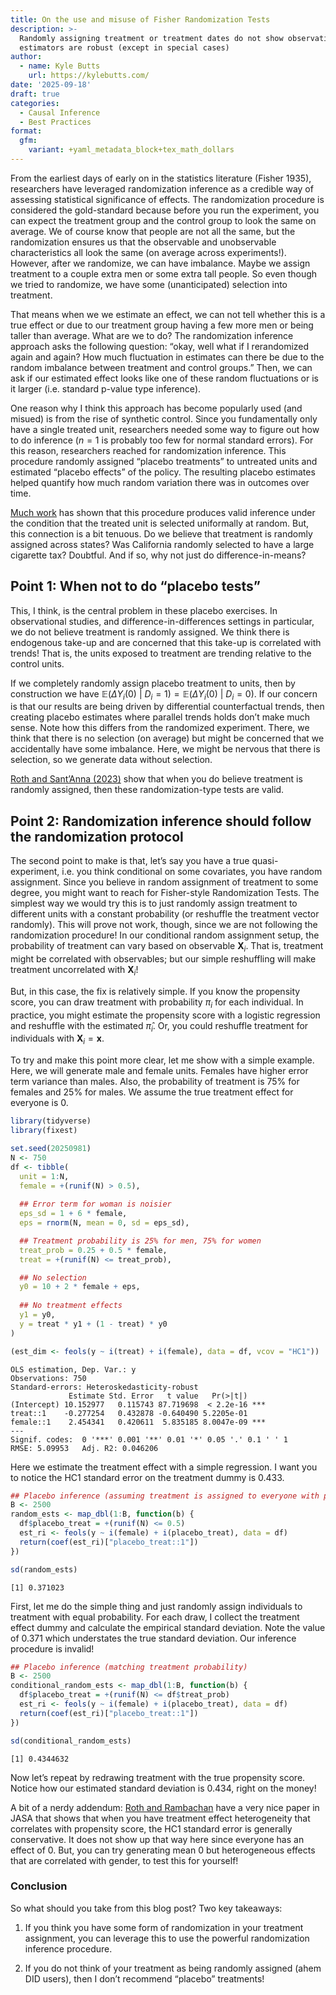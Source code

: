 ```yaml
---
title: On the use and misuse of Fisher Randomization Tests
description: >-
  Randomly assigning treatment or treatment dates do not show observational
  estimators are robust (except in special cases)
author:
  - name: Kyle Butts
    url: https://kylebutts.com/
date: '2025-09-18'
draft: true
categories:
  - Causal Inference
  - Best Practices
format:
  gfm:
    variant: +yaml_metadata_block+tex_math_dollars
---
```



From the earliest days of early on in the statistics literature (Fisher
1935), researchers have leveraged randomization inference as a credible
way of assessing statistical significance of effects. The randomization
procedure is considered the gold-standard because before you run the
experiment, you can expect the treatment group and the control group to
look the same on average. We of course know that people are not all the
same, but the randomization ensures us that the observable and
unobservable characteristics all look the same (on average across
experiments!). However, after we randomize, we can have imbalance. Maybe
we assign treatment to a couple extra men or some extra tall people. So
even though we tried to randomize, we have some (unanticipated)
selection into treatment.

That means when we we estimate an effect, we can not tell whether this
is a true effect or due to our treatment group having a few more men or
being taller than average. What are we to do? The randomization
inference approach asks the following question: “okay, well what if I
rerandomized again and again? How much fluctuation in estimates can
there be due to the random imbalance between treatment and control
groups.” Then, we can ask if our estimated effect looks like one of
these random fluctuations or is it larger (i.e. standard p-value type
inference).

One reason why I think this approach has become popularly used (and
misued) is from the rise of synthetic control. Since you fundamentally
only have a single treated unit, researchers needed some way to figure
out how to do inference ($n = 1$ is probably too few for normal standard
errors). For this reason, researchers reached for randomization
inference. This procedure randomly assigned “placebo treatments” to
untreated units and estimated “placebo effects” of the policy. The
resulting placebo estimates helped quantify how much random variation
there was in outcomes over time.

[Much work](https://arxiv.org/pdf/2401.07152) has shown that this
procedure produces valid inference under the condition that the treated
unit is selected uniformally at random. But, this connection is a bit
tenuous. Do we believe that treatment is randomly assigned across
states? Was California randomly selected to have a large cigarette tax?
Doubtful. And if so, why not just do difference-in-means?

## Point 1: When not to do “placebo tests”

This, I think, is the central problem in these placebo exercises. In
observational studies, and difference-in-differences settings in
particular, we do not believe treatment is randomly assigned. We think
there is endogenous take-up and are concerned that this take-up is
correlated with trends! That is, the units exposed to treatment are
trending relative to the control units.

If we completely randomly assign placebo treatment to units, then by
construction we have
$\mathbb{E}(\Delta Y_i(0) \ | \ D_i = 1) = \mathbb{E}(\Delta Y_i(0) \ | \ D_i = 0)$.
If our concern is that our results are being driven by differential
counterfactual trends, then creating placebo estimates where parallel
trends holds don’t make much sense. Note how this differs from the
randomized experiment. There, we think that there is no selection (on
average) but might be concerned that we accidentally have some
imbalance. Here, we might be nervous that there is selection, so we
generate data without selection.

[Roth and Sant’Anna
(2023)](https://psantanna.com/files/Roth_SantAnna_Staggered.pdf) show
that when you do believe treatment is randomly assigned, then these
randomization-type tests are valid.

## Point 2: Randomization inference should follow the randomization protocol

The second point to make is that, let’s say you have a true
quasi-experiment, i.e. you think conditional on some covariates, you
have random assignment. Since you believe in random assignment of
treatment to some degree, you might want to reach for Fisher-style
Randomization Tests. The simplest way we would try this is to just
randomly assign treatment to different units with a constant probability
(or reshuffle the treatment vector randomly). This will prove not work,
though, since we are not following the randomization procedure! In our
conditional random assignment setup, the probability of treatment can
vary based on observable $\bm{X}_i$. That is, treatment might be
correlated with observables; but our simple reshuffling will make
treatment uncorrelated with $\bm{X}_i$!

But, in this case, the fix is relatively simple. If you know the
propensity score, you can draw treatment with probability $\pi_i$ for
each individual. In practice, you might estimate the propensity score
with a logistic regression and reshuffle with the estimated
$\hat{\pi}_i$. Or, you could reshuffle treatment for individuals with
$\bm{X}_i = \bm{x}$.

To try and make this point more clear, let me show with a simple
example. Here, we will generate male and female units. Females have
higher error term variance than males. Also, the probability of
treatment is 75% for females and 25% for males. We assume the true
treatment effect for everyone is 0.

``` r
library(tidyverse)
library(fixest)

set.seed(20250981)
N <- 750
df <- tibble(
  unit = 1:N, 
  female = +(runif(N) > 0.5),
  
  ## Error term for woman is noisier
  eps_sd = 1 + 6 * female,
  eps = rnorm(N, mean = 0, sd = eps_sd),

  ## Treatment probability is 25% for men, 75% for women
  treat_prob = 0.25 + 0.5 * female,
  treat = +(runif(N) <= treat_prob),

  ## No selection
  y0 = 10 + 2 * female + eps,
  
  ## No treatment effects
  y1 = y0,
  y = treat * y1 + (1 - treat) * y0
)
```

``` r
(est_dim <- feols(y ~ i(treat) + i(female), data = df, vcov = "HC1"))
```

    OLS estimation, Dep. Var.: y
    Observations: 750
    Standard-errors: Heteroskedasticity-robust 
                 Estimate Std. Error   t value   Pr(>|t|)    
    (Intercept) 10.152977   0.115743 87.719698  < 2.2e-16 ***
    treat::1    -0.277254   0.432878 -0.640490 5.2205e-01    
    female::1    2.454341   0.420611  5.835185 8.0047e-09 ***
    ---
    Signif. codes:  0 '***' 0.001 '**' 0.01 '*' 0.05 '.' 0.1 ' ' 1
    RMSE: 5.09953   Adj. R2: 0.046206

Here we estimate the treatment effect with a simple regression. I want
you to notice the HC1 standard error on the treatment dummy is 0.433.

``` r
## Placebo inference (assuming treatment is assigned to everyone with probability 50%)
B <- 2500
random_ests <- map_dbl(1:B, function(b) { 
  df$placebo_treat = +(runif(N) <= 0.5)
  est_ri <- feols(y ~ i(female) + i(placebo_treat), data = df)
  return(coef(est_ri)["placebo_treat::1"])
})

sd(random_ests)
```

    [1] 0.371023

First, let me do the simple thing and just randomly assign individuals
to treatment with equal probability. For each draw, I collect the
treatment effect dummy and calculate the empirical standard deviation.
Note the value of 0.371 which understates the true standard deviation.
Our inference procedure is invalid!

``` r
## Placebo inference (matching treatment probability)
B <- 2500
conditional_random_ests <- map_dbl(1:B, function(b) { 
  df$placebo_treat = +(runif(N) <= df$treat_prob)
  est_ri <- feols(y ~ i(female) + i(placebo_treat), data = df)
  return(coef(est_ri)["placebo_treat::1"])
})

sd(conditional_random_ests)
```

    [1] 0.4344632

Now let’s repeat by redrawing treatment with the true propensity score.
Notice how our estimated standard deviation is 0.434, right on the
money!

A bit of a nerdy addendum: [Roth and
Rambachan](https://arxiv.org/pdf/2008.00602) have a very nice paper in
JASA that shows that when you have treatment effect heterogeneity that
correlates with propensity score, the HC1 standard error is generally
conservative. It does not show up that way here since everyone has an
effect of 0. But, you can try generating mean 0 but heterogeneous
effects that are correlated with gender, to test this for yourself!

### Conclusion

So what should you take from this blog post? Two key takeaways:

1.  If you think you have some form of randomization in your treatment
    assignment, you can leverage this to use the powerful randomization
    inference procedure.

2.  If you do not think of your treatment as being randomly assigned
    (ahem DID users), then I don’t recommend “placebo” treatments!

